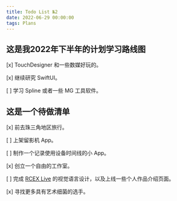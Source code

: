 ```yaml
---
title: Todo List №2
date: 2022-06-29 00:00:00
tags: Plans
---
```


## 这是我2022年下半年的计划学习路线图

[x]  TouchDesigner 和一些数媒好玩的。

[x]  继续研究 SwiftUI。

[ ]  学习 Spline 或者一些 MG 工具软件。

## 这是一个待做清单

[x]  前去珠三角地区旅行。

[ ]  上架留影机 App。

[ ]  制作一个记录使用设备时间线的小 App。

[x]  创立一个自由的工作室。

[ ]  完成 [RCEX Live](https://rcex.live) 的视觉语言设计，以及上线一些个人作品介绍页面。

[x]  寻找更多具有艺术细菌的选手。
